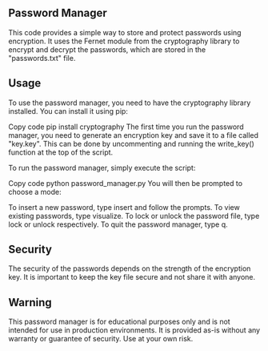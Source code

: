 ## Password Manager
This code provides a simple way to store and protect passwords using encryption. It uses the Fernet module from the cryptography library to encrypt and decrypt the passwords, which are stored in the "passwords.txt" file.

## Usage
To use the password manager, you need to have the cryptography library installed. You can install it using pip:

Copy code
pip install cryptography
The first time you run the password manager, you need to generate an encryption key and save it to a file called "key.key". This can be done by uncommenting and running the write_key() function at the top of the script.

To run the password manager, simply execute the script:

Copy code
python password_manager.py
You will then be prompted to choose a mode:

To insert a new password, type insert and follow the prompts.
To view existing passwords, type visualize.
To lock or unlock the password file, type lock or unlock respectively.
To quit the password manager, type q.

## Security
The security of the passwords depends on the strength of the encryption key. It is important to keep the key file secure and not share it with anyone.

## Warning
This password manager is for educational purposes only and is not intended for use in production environments. It is provided as-is without any warranty or guarantee of security. Use at your own risk.
